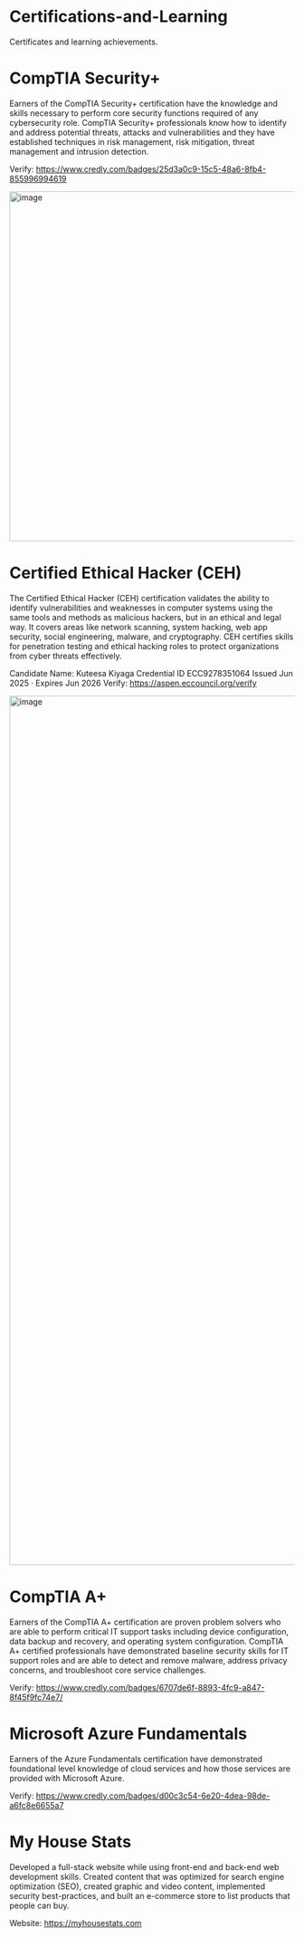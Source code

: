 # Certifications-and-Learning
Certificates and learning achievements.  

# CompTIA Security+

Earners of the CompTIA Security+ certification have the knowledge and skills necessary to perform core security functions required of any cybersecurity role. CompTIA Security+ professionals know how to identify and address potential threats, attacks and vulnerabilities and they have established techniques in risk management, risk mitigation, threat management and intrusion detection.

Verify: https://www.credly.com/badges/25d3a0c9-15c5-48a6-8fb4-855996994619

<img width="800" height="618" alt="image" src="https://github.com/user-attachments/assets/0ad3a48f-c49d-4cf3-bb86-bf2947c36fdf" />

# Certified Ethical Hacker (CEH)

The Certified Ethical Hacker (CEH) certification validates the ability to identify vulnerabilities and weaknesses in computer systems using the same tools and methods as malicious hackers, but in an ethical and legal way. It covers areas like network scanning, system hacking, web app security, social engineering, malware, and cryptography. CEH certifies skills for penetration testing and ethical hacking roles to protect organizations from cyber threats effectively.

Candidate Name: Kuteesa Kiyaga
Credential ID ECC9278351064
Issued Jun 2025 · Expires Jun 2026
Verify: https://aspen.eccouncil.org/verify

<img width="1942" height="1536" alt="image" src="https://github.com/user-attachments/assets/177b8842-fcd5-4835-ac58-9a4d57459269" />

# CompTIA A+
Earners of the CompTIA A+ certification are proven problem solvers who are able to perform critical IT support tasks including device configuration, data backup and recovery, and operating system configuration. CompTIA A+ certified professionals have demonstrated baseline security skills for IT support roles and are able to detect and remove malware, address privacy concerns, and troubleshoot core service challenges.

Verify: https://www.credly.com/badges/6707de6f-8893-4fc9-a847-8f45f9fc74e7/

# Microsoft Azure Fundamentals
Earners of the Azure Fundamentals certification have demonstrated foundational level knowledge of cloud services and how those services are provided with Microsoft Azure.

Verify: https://www.credly.com/badges/d00c3c54-6e20-4dea-98de-a6fc8e6655a7

# My House Stats

Developed a full-stack website while using front-end and back-end web development skills.  Created content that was optimized for search engine optimization (SEO), created graphic and video content, implemented security best-practices, and built an e-commerce store to list products that people can buy.  

Website: https://myhousestats.com
